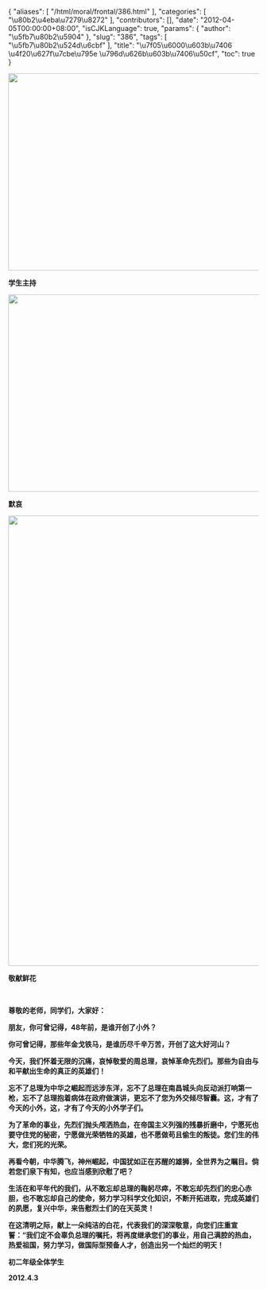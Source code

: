 {
    "aliases": [
        "/html/moral/frontal/386.html"
    ],
    "categories": [
        "\u80b2\u4eba\u7279\u8272"
    ],
    "contributors": [],
    "date": "2012-04-05T00:00:00+08:00",
    "isCJKLanguage": true,
    "params": {
        "author": "\u5fb7\u80b2\u5904"
    },
    "slug": "386",
    "tags": [
        "\u5fb7\u80b2\u524d\u6cbf"
    ],
    "title": "\u7f05\u6000\u603b\u7406 \u4f20\u627f\u7cbe\u795e \u796d\u626b\u603b\u7406\u50cf",
    "toc": true
}

**<img
    src="https://cdn.tfls.online/mirror/full/a45584ae3367e03caa308f0106a1f952bbf67ea9.jpg"
    style="display:block;margin-left:auto;margin-right:auto;"
    decoding="async"
    fetchpriority="auto"
    loading="lazy"
    height="397"
    width="600"
/>**




**学生主持**




**<img
    src="https://cdn.tfls.online/mirror/full/6e5e7b2896e1ac2b09871441122bb2efda7c383f.jpg"
    style="display:block;margin-left:auto;margin-right:auto;"
    decoding="async"
    fetchpriority="auto"
    loading="lazy"
    height="397"
    width="600"
/>**




**默哀**




**<img
    src="https://cdn.tfls.online/mirror/full/98c0ba99cabfc6956524ebfd30abd7896285dc98.jpg"
    style="display:block;margin-left:auto;margin-right:auto;"
    decoding="async"
    fetchpriority="auto"
    loading="lazy"
    height="906"
    width="600"
/>**




**敬献鲜花**




  




**尊敬的老师，同学们，大家好：**




**朋友，你可曾记得，48年前，是谁开创了小外？**




**你可曾记得，那些年金戈铁马，是谁历尽千辛万苦，开创了这大好河山？**




**今天，我们怀着无限的沉痛，哀悼敬爱的周总理，哀悼革命先烈们。那些为自由与和平献出生命的真正的英雄们！**




**忘不了总理为中华之崛起而远涉东洋，忘不了总理在南昌城头向反动派打响第一枪，忘不了总理抱着病体在政府做演讲，更忘不了您为外交倾尽智囊。这，才有了今天的小外，这，才有了今天的小外学子们。**




**为了革命的事业，先烈们抛头颅洒热血，在帝国主义列强的残暴折磨中，宁愿死也要守住党的秘密，宁愿做光荣牺牲的英雄，也不愿做苟且偷生的叛徒。您们生的伟大，您们死的光荣。** 




**再看今朝，中华腾飞，神州崛起，中国犹如正在苏醒的雄狮，全世界为之瞩目。倘若您们泉下有知，也应当感到欣慰了吧？**




**生活在和平年代的我们，从不敢忘却总理的鞠躬尽瘁，不敢忘却先烈们的忠心赤胆，也不敢忘却自己的使命，努力学习科学文化知识，不断开拓进取，完成英雄们的夙愿，复兴中华，来告慰烈士们的在天英灵！**




**在这清明之际，献上一朵纯洁的白花，代表我们的深深敬意，向您们庄重宣誓：“我们定不会辜负总理的嘱托，将再度继承您们的事业，用自己满腔的热血，热爱祖国，努力学习，做国际型预备人才，创造出另一个灿烂的明天！**









**初二年级全体学生**




**2012.4.3**


